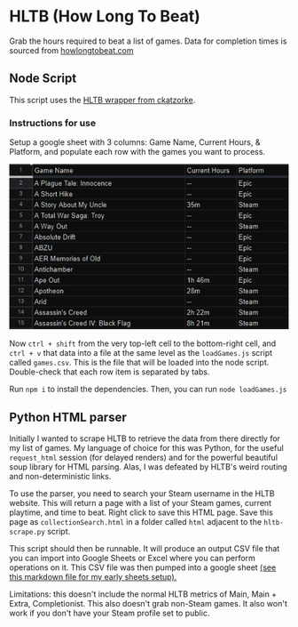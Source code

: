 # HLTB (How Long To Beat)
Grab the hours required to beat a list of games. Data for completion times is sourced from 
[howlongtobeat.com](https://howlongtobeat.com)

## Node Script
This script uses the [HLTB wrapper from ckatzorke](https://github.com/ckatzorke/howlongtobeat).

### Instructions for use
Setup a google sheet with 3 columns: Game Name, Current Hours, & Platform, and populate each row with the games you 
want to process.

![picture of the sheet](images/game-sheet.png)

Now `ctrl + shift` from the very top-left cell to the bottom-right cell,
and `ctrl + v` that data into a file at the same level as the `loadGames.js` script called `games.csv`. 
This is the file that will be loaded into the node script. Double-check that each row item is separated by tabs.

Run `npm i` to install the dependencies. Then, you can run `node loadGames.js`

## Python HTML parser

Initially I wanted to scrape HLTB to retrieve the data from there directly for my list of games.
My language of choice for this was Python, for the useful `request_html` session (for delayed renders) and
for the powerful beautiful soup library for HTML parsing. Alas, I was defeated by HLTB's weird routing and 
non-deterministic links.

To use the parser, you need to search your Steam username in the HLTB website. This will 
return a page with a list of your Steam games, current playtime, and time to beat. Right click to save this HTML page.
Save this page as `collectionSearch.html` in a folder called `html` adjacent to the `hltb-scrape.py` script.

This script should then be runnable. It will produce an output CSV file that you can import into Google Sheets or Excel
where you can perform operations on it. This CSV file was then pumped into a google sheet [(see this markdown file for 
my early sheets setup).](googleSheets.md)

Limitations: this doesn't include the normal HLTB metrics of Main, Main + Extra, Completionist. This also doesn't grab 
non-Steam games. It also won't work if you don't have your Steam profile set to public.
